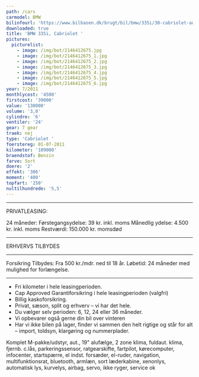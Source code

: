 ```yaml
---
path: /cars
carmodel: BMW
bilinfourl: 'https://www.bilbasen.dk/brugt/bil/bmw/335i/30-cabriolet-aut-2d/4000593'
downloaded: true
title: 'BMW 335i, Cabriolet '
pictures:
  picturelist:
    - image: /img/bot/2146412675.jpg
    - image: /img/bot/2146412675_1.jpg
    - image: /img/bot/2146412675_2.jpg
    - image: /img/bot/2146412675_3.jpg
    - image: /img/bot/2146412675_4.jpg
    - image: /img/bot/2146412675_5.jpg
    - image: /img/bot/2146412675_6.jpg
year: 7/2011
monthlycost: '4500'
firstcost: '39000'
value: '130000'
volume: '3,0'
cylindre: '6'
ventiler: '24'
gear: 7 gear
traek: nej
type: 'Cabriolet '
foerstereg: 01-07-2011
kilometer: '109000'
braendstof: Benzin
farve: Sort
doere: '2'
effekt: '306'
moment: '400'
topfart: '250'
nultilhundrede: '5,5'
---
```

- - -

PRIVATLEASING:

24 måneder:
Førstegangsydelse: 39 kr. inkl. moms
Månedlig ydelse: 4.500 kr. inkl. moms
Restværdi: 150.000 kr. momsdød

- - -

ERHVERVS TILBYDES

- - -

Forsikring Tilbydes:
Fra 500 kr./mdr. ned til 18 år.
Løbetid: 24 måneder med mulighed for forlængelse.

- - -

* Fri kilometer i hele leasingperioden.
* Cap Approved Garantiforsikring i hele leasingperioden (valgfri)
* Billig kaskoforsikring.
* Privat, sæson, split og erhverv – vi har det hele.
* Du vælger selv perioden: 6, 12, 24 eller 36 måneder.
* Vi opbevarer også gerne din bil over vinteren
* Har vi ikke bilen på lager, finder vi sammen den helt rigtige og står for alt – import, toldsyn, klargøring og nummerplader.

Komplet M-pakke/udstyr, aut., 19" alufælge, 2 zone klima, fuldaut. klima, fjernb. c.lås, parkeringssensor, ratgearskifte, fartpilot, kørecomputer, infocenter, startspærre, el indst. forsæder, el-ruder, navigation, multifunktionsrat, bluetooth, armlæn, sort læderkabine, xenonlys, automatisk lys, kurvelys, airbag, servo, ikke ryger, service ok
